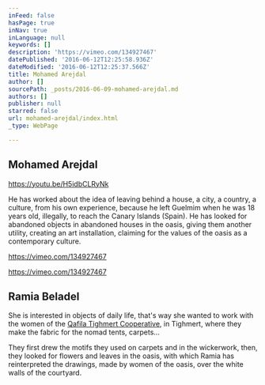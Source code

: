 ```yaml
---
inFeed: false
hasPage: true
inNav: true
inLanguage: null
keywords: []
description: 'https://vimeo.com/134927467'
datePublished: '2016-06-12T12:25:58.936Z'
dateModified: '2016-06-12T12:25:37.566Z'
title: Mohamed Arejdal
author: []
sourcePath: _posts/2016-06-09-mohamed-arejdal.md
authors: []
publisher: null
starred: false
url: mohamed-arejdal/index.html
_type: WebPage

---
```

## Mohamed Arejdal

https://youtu.be/H5idbCLRyNk

He has worked about the idea of leaving behind a house, a city, a country, a culture, from his own experience, because he left Guelmim when he was 18 years old, illegally, to reach the Canary Islands (Spain). He has looked for abandoned objects in abandoned houses in the oasis, giving them another utility, creating an art installation, claiming for the values of the oasis as a contemporary culture. 

https://vimeo.com/134927467

https://vimeo.com/134927467

## Ramia Beladel

She is interested in objects of daily life, that's way she wanted to work with the women of the [Qafila Tighmert Cooperative][0], in Tighmert, where they make the fabric for the nomad tents, carpets... 

They first drew the motifs they used on carpets and in the wickerwork, then, they looked for flowers and leaves in the oasis, with which Ramia has reinterpreted the drawings, made by women of the oasis, over the white walls of the courtyard. 

[0]: http://www.qafilate.com/
